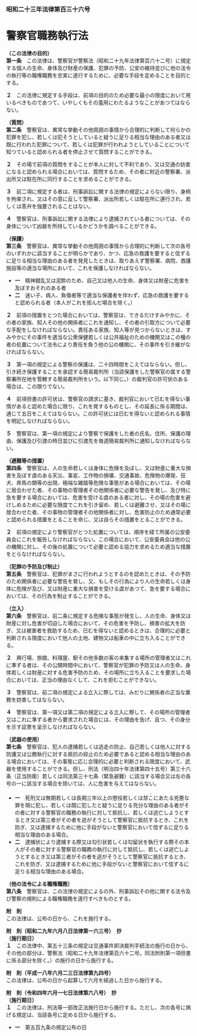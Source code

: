 ### 昭和二十三年法律第百三十六号  
# 警察官職務執行法  
  
**（この法律の目的）**  
**第一条**　この法律は、警察官が警察法（昭和二十九年法律第百六十二号）に規定する個人の生命、身体及び財産の保護、犯罪の予防、公安の維持並びに他の法令の執行等の職権職務を忠実に遂行するために、必要な手段を定めることを目的とする。  
  
**２**　この法律に規定する手段は、前項の目的のため必要な最小の限度において用いるべきものであつて、いやしくもその濫用にわたるようなことがあつてはならない。  
  
**（質問）**  
**第二条**　警察官は、異常な挙動その他周囲の事情から合理的に判断して何らかの犯罪を犯し、若しくは犯そうとしていると疑うに足りる相当な理由のある者又は既に行われた犯罪について、若しくは犯罪が行われようとしていることについて知つていると認められる者を停止させて質問することができる。  
  
**２**　その場で前項の質問をすることが本人に対して不利であり、又は交通の妨害になると認められる場合においては、質問するため、その者に附近の警察署、派出所又は駐在所に同行することを求めることができる。  
  
**３**　前二項に規定する者は、刑事訴訟に関する法律の規定によらない限り、身柄を拘束され、又はその意に反して警察署、派出所若しくは駐在所に連行され、若しくは答弁を強要されることはない。  
  
**４**　警察官は、刑事訴訟に関する法律により逮捕されている者については、その身体について凶器を所持しているかどうかを調べることができる。  
  
**（保護）**  
**第三条**　警察官は、異常な挙動その他周囲の事情から合理的に判断して次の各号のいずれかに該当することが明らかであり、かつ、応急の救護を要すると信ずるに足りる相当な理由のある者を発見したときは、取りあえず警察署、病院、救護施設等の適当な場所において、これを保護しなければならない。  
* **一**　精神錯乱又は泥酔のため、自己又は他人の生命、身体又は財産に危害を及ぼすおそれのある者  
* **二**　迷い子、病人、負傷者等で適当な保護者を伴わず、応急の救護を要すると認められる者（本人がこれを拒んだ場合を除く。）  
  
**２**　前項の措置をとつた場合においては、警察官は、できるだけすみやかに、その者の家族、知人その他の関係者にこれを通知し、その者の引取方について必要な手配をしなければならない。責任ある家族、知人等が見つからないときは、すみやかにその事件を適当な公衆保健若しくは公共福祉のための機関又はこの種の者の処置について法令により責任を負う他の公の機関に、その事件を引き継がなければならない。  
  
**３**　第一項の規定による警察の保護は、二十四時間をこえてはならない。但し、引き続き保護することを承認する簡易裁判所（当該保護をした警察官の属する警察署所在地を管轄する簡易裁判所をいう。以下同じ。）の裁判官の許可状のある場合は、この限りでない。  
  
**４**　前項但書の許可状は、警察官の請求に基き、裁判官において已むを得ない事情があると認めた場合に限り、これを発するものとし、その延長に係る期間は、通じて五日をこえてはならない。この許可状には已むを得ないと認められる事情を明記しなければならない。  
  
**５**　警察官は、第一項の規定により警察で保護をした者の氏名、住所、保護の理由、保護及び引渡の時日並びに引渡先を毎週簡易裁判所に通知しなければならない。  
  
**（避難等の措置）**  
**第四条**　警察官は、人の生命若しくは身体に危険を及ぼし、又は財産に重大な損害を及ぼす虞のある天災、事変、工作物の損壊、交通事故、危険物の爆発、狂犬、奔馬の類等の出現、極端な雑踏等危険な事態がある場合においては、その場に居合わせた者、その事物の管理者その他関係者に必要な警告を発し、及び特に急を要する場合においては、危害を受ける虞のある者に対し、その場の危害を避けしめるために必要な限度でこれを引き留め、若しくは避難させ、又はその場に居合わせた者、その事物の管理者その他関係者に対し、危害防止のため通常必要と認められる措置をとることを命じ、又は自らその措置をとることができる。  
  
**２**　前項の規定により警察官がとつた処置については、順序を経て所属の公安委員会にこれを報告しなければならない。この場合において、公安委員会は他の公の機関に対し、その後の処置について必要と認める協力を求めるため適当な措置をとらなければならない。  
  
**（犯罪の予防及び制止）**  
**第五条**　警察官は、犯罪がまさに行われようとするのを認めたときは、その予防のため関係者に必要な警告を発し、又、もしその行為により人の生命若しくは身体に危険が及び、又は財産に重大な損害を受ける虞があつて、急を要する場合においては、その行為を制止することができる。  
  
**（立入）**  
**第六条**　警察官は、前二条に規定する危険な事態が発生し、人の生命、身体又は財産に対し危害が切迫した場合において、その危害を予防し、損害の拡大を防ぎ、又は被害者を救助するため、已むを得ないと認めるときは、合理的に必要と判断される限度において他人の土地、建物又は船車の中に立ち入ることができる。  
  
**２**　興行場、旅館、料理屋、駅その他多数の客の来集する場所の管理者又はこれに準ずる者は、その公開時間中において、警察官が犯罪の予防又は人の生命、身体若しくは財産に対する危害予防のため、その場所に立ち入ることを要求した場合においては、正当の理由なくして、これを拒むことができない。  
  
**３**　警察官は、前二項の規定による立入に際しては、みだりに関係者の正当な業務を妨害してはならない。  
  
**４**　警察官は、第一項又は第二項の規定による立入に際して、その場所の管理者又はこれに準ずる者から要求された場合には、その理由を告げ、且つ、その身分を示す証票を呈示しなければならない。  
  
**（武器の使用）**  
**第七条**　警察官は、犯人の逮捕若しくは逃走の防止、自己若しくは他人に対する防護又は公務執行に対する抵抗の抑止のため必要であると認める相当な理由のある場合においては、その事態に応じ合理的に必要と判断される限度において、武器を使用することができる。但し、刑法（明治四十年法律第四十五号）第三十六条（正当防衛）若しくは同法第三十七条（緊急避難）に該当する場合又は左の各号の一に該当する場合を除いては、人に危害を与えてはならない。  
* **一**　死刑又は無期若しくは長期三年以上の懲役若しくは禁<ruby>こ<rt>ヽ</rt></ruby>にあたる兇悪な罪を現に犯し、若しくは既に犯したと疑うに足りる充分な理由のある者がその者に対する警察官の職務の執行に対して抵抗し、若しくは逃亡しようとするとき又は第三者がその者を逃がそうとして警察官に抵抗するとき、これを防ぎ、又は逮捕するために他に手段がないと警察官において信ずるに足りる相当な理由のある場合。  
* **二**　逮捕状により逮捕する際又は勾引状若しくは勾留状を執行する際その本人がその者に対する警察官の職務の執行に対して抵抗し、若しくは逃亡しようとするとき又は第三者がその者を逃がそうとして警察官に抵抗するとき、これを防ぎ、又は逮捕するために他に手段がないと警察官において信ずるに足りる相当な理由のある場合。  
  
**（他の法令による職権職務）**  
**第八条**　警察官は、この法律の規定によるの外、刑事訴訟その他に関する法令及び警察の規則による職権職務を遂行すべきものとする。  
  
**附　則**  
この法律は、公布の日から、これを施行する。  
  
**附　則（昭和二九年六月八日法律第一六三号）　抄**  
**（施行期日）**  
**１**　この法律中、第五十三条の規定は交通事件即決裁判手続法の施行の日から、その他の部分は、警察法（昭和二十九年法律第百六十二号。同法附則第一項但書に係る部分を除く。）の施行の日から施行する。  
  
**附　則（平成一八年六月二三日法律第九四号）**  
この法律は、公布の日から起算して六月を経過した日から施行する。  
  
**附　則（令和四年六月一七日法律第六八号）　抄**  
**（施行期日）**  
**１**　この法律は、刑法等一部改正法施行日から施行する。ただし、次の各号に掲げる規定は、当該各号に定める日から施行する。  
* **一**　第五百九条の規定公布の日  
  
